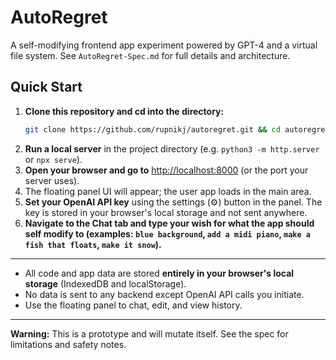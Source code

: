 # AutoRegret

A self-modifying frontend app experiment powered by GPT-4 and a virtual file system. See `AutoRegret-Spec.md` for full details and architecture.

## Quick Start

1. **Clone this repository and cd into the directory:**
   ```sh
   git clone https://github.com/rupnikj/autoregret.git && cd autoregret
   ```
2. **Run a local server** in the project directory (e.g. `python3 -m http.server` or `npx serve`).
3. **Open your browser and go to** [http://localhost:8000](http://localhost:8000) (or the port your server uses).
4. The floating panel UI will appear; the user app loads in the main area.
5. **Set your OpenAI API key** using the settings (⚙️) button in the panel. The key is stored in your browser's local storage and not sent anywhere.
6. **Navigate to the Chat tab and type your wish for what the app should self modify to (examples: `blue background`, `add a midi piano`, `make a fish that floats`, `make it snow`).**

---

- All code and app data are stored **entirely in your browser's local storage** (IndexedDB and localStorage).
- No data is sent to any backend except OpenAI API calls you initiate.
- Use the floating panel to chat, edit, and view history.

---

**Warning:** This is a prototype and will mutate itself. See the spec for limitations and safety notes. 